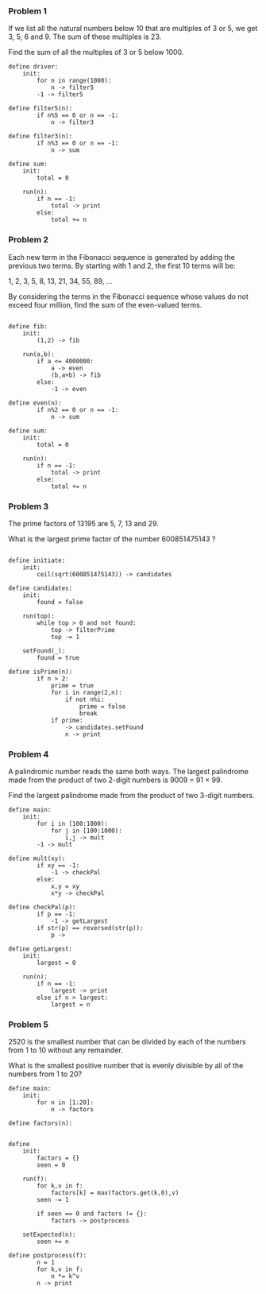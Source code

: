 
### Problem 1

If we list all the natural numbers below 10 that are multiples of 3 or 5, we get 3, 5, 6 and 9. The sum of these multiples is 23.

Find the sum of all the multiples of 3 or 5 below 1000.

```
define driver:
    init:
        for n in range(1000):
            n -> filter5
        -1 -> filter5

define filter5(n):
        if n%5 == 0 or n == -1:
            n -> filter3

define filter3(n):
        if n%3 == 0 or n == -1:
            n -> sum

define sum:
    init:
        total = 0
        
    run(n):
        if n == -1:
            total -> print
        else:
            total += n
```



### Problem 2

Each new term in the Fibonacci sequence is generated by adding the previous two terms. By starting with 1 and 2, the first 10 terms will be:

1, 2, 3, 5, 8, 13, 21, 34, 55, 89, ...

By considering the terms in the Fibonacci sequence whose values do not exceed four million, find the sum of the even-valued terms.

```

define fib:
    init:
        (1,2) -> fib
        
    run(a,b):
        if a <= 4000000:
            a -> even
            (b,a+b) -> fib
        else:
            -1 -> even

define even(n):
        if n%2 == 0 or n == -1:
            n -> sum

define sum:
    init:
        total = 0
        
    run(n):
        if n == -1:
            total -> print
        else:
            total += n

```

### Problem 3

The prime factors of 13195 are 5, 7, 13 and 29.

What is the largest prime factor of the number 600851475143 ?

```

define initiate:
    init:
        ceil(sqrt(600851475143)) -> candidates

define candidates:
    init:
        found = false

    run(top):
        while top > 0 and not found:
            top -> filterPrime
            top -= 1

    setFound(_):
        found = true

define isPrime(n):
        if n > 2:
            prime = true
            for i in range(2,n):
                if not n%i:
                    prime = false
                    break
            if prime:
                -> candidates.setFound
                n -> print

```


### Problem 4

A palindromic number reads the same both ways. The largest palindrome made from the product of two 2-digit numbers is 9009 = 91 × 99.

Find the largest palindrome made from the product of two 3-digit numbers.
```
define main:
    init:
        for i in [100:1000):
            for j in [100:1000):
                i,j -> mult
        -1 -> mult

define mult(xy):
        if xy == -1:
            -1 -> checkPal
        else:
            x,y = xy
            x*y -> checkPal

define checkPal(p):
        if p == -1:
            -1 -> getLargest
        if str(p) == reversed(str(p)):
            p -> 

define getLargest:
    init:
        largest = 0
    
    run(n):
        if n == -1:
            largest -> print
        else if n > largest:
            largest = n
```


### Problem 5

2520 is the smallest number that can be divided by each of the numbers from 1 to 10 without any remainder.

What is the smallest positive number that is evenly divisible by all of the numbers from 1 to 20?

```
define main:
    init:
        for n in [1:20]:
            n -> factors

define factors(n):
        

define 
    init:
        factors = {}
        seen = 0

    run(f):
        for k,v in f:
            factors[k] = max(factors.get(k,0),v)
        seen -= 1

        if seen == 0 and factors != {}:
            factors -> postprocess

    setExpected(n):
        seen += n

define postprocess(f):
        n = 1
        for k,v in f:
            n *= k^v
        n -> print
```
